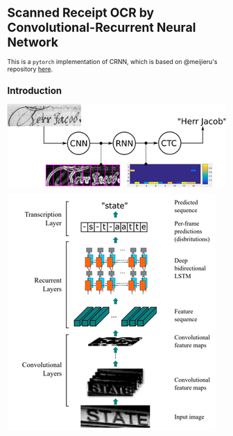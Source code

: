 # Scanned Receipt OCR by Convolutional-Recurrent Neural Network

This is a `pytorch` implementation of CRNN, which is based on @meijieru's repository [here](https://github.com/meijieru/crnn.pytorch).

## Introduction

![CTC](../Media/CTC.png)

![CRNN](../Media/CRNN.png)
